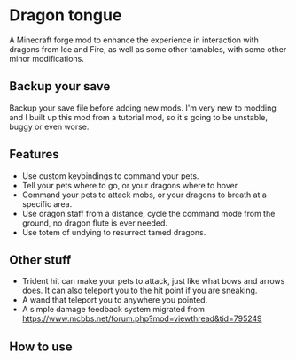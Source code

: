 Dragon tongue
=============

A Minecraft forge mod to enhance the experience in interaction with dragons from Ice and Fire, as well as some other
tamables, with some other
minor modifications.

Backup your save
--------------------

Backup your save file before adding new mods. I'm very new to modding and I built up this mod from a tutorial mod,
so it's going to be unstable, buggy or even worse.

Features
--------

- Use custom keybindings to command your pets.
- Tell your pets where to go, or your dragons where to hover.
- Command your pets to attack mobs, or your dragons to breath at a specific area.
- Use dragon staff from a distance, cycle the command mode from the ground, no dragon flute is ever needed.
- Use totem of undying to resurrect tamed dragons.

Other stuff
-----------

- Trident hit can make your pets to attack, just like what bows and arrows does. It can also teleport you to the hit
point if you are sneaking.
- A wand that teleport you to anywhere you pointed.
- A simple damage feedback system migrated from https://www.mcbbs.net/forum.php?mod=viewthread&tid=795249

How to use
----------

